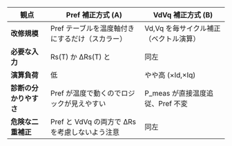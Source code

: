 | 観点            | Pref 補正方式 (A)                   | VdVq 補正方式 (B)           |
| ------------- | ------------------------------- | ----------------------- |
| **改修規模**      | Pref テーブルを温度軸付きにするだけ（スカラー）      | Vd,Vq を毎サイクル補正（ベクトル演算）  |
| **必要な入力**     | Rs(T) か ΔRs(T) と                | 同左                      |
| **演算負荷**      | 低                               | やや高 (×Id,×Iq)           |
| **診断の分かりやすさ** | Pref が温度で動くのでロジックが見えやすい         | P\_meas が直接温度追従、Pref 不変 |
| **危険な二重補正**   | Pref と VdVq の両方で ΔRs を考慮しないよう注意 | 同左                      |

